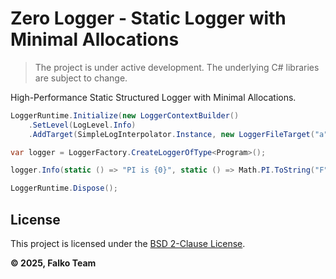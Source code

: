 # Zero Logger - Static Logger with Minimal Allocations

> The project is under active development. The underlying C# libraries are subject to change.

High-Performance Static Structured Logger with Minimal Allocations.

```C#
LoggerRuntime.Initialize(new LoggerContextBuilder()
    .SetLevel(LogLevel.Info)
    .AddTarget(SimpleLogInterpolator.Instance, new LoggerFileTarget("a", "./Logs")));

var logger = LoggerFactory.CreateLoggerOfType<Program>();

logger.Info(static () => "PI is {0}", static () => Math.PI.ToString("F"));

LoggerRuntime.Dispose();
```

## License

This project is licensed under the [BSD 2-Clause License](License.md).

**© 2025, Falko Team**
